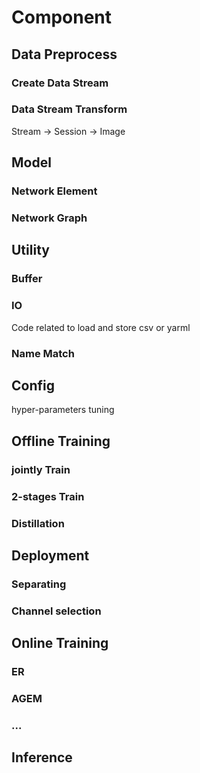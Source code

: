 # Component
## Data Preprocess
### Create Data Stream
### Data Stream Transform
Stream -> Session -> Image
## Model
### Network Element
### Network Graph
## Utility
### Buffer
### IO
Code related to load and store csv or yarml
### Name Match
## Config
hyper-parameters tuning
## Offline Training
### jointly Train
### 2-stages Train
### Distillation
## Deployment
### Separating
### Channel selection
## Online Training
### ER
### AGEM
### ...
## Inference


